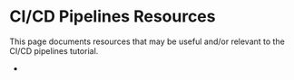 # CI/CD Pipelines Resources

This page documents resources that may be useful and/or relevant to the CI/CD pipelines tutorial.

- [<PlaceHolder>]()
